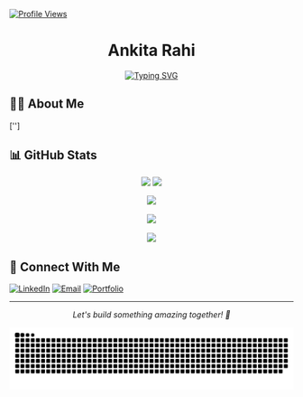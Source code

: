 [![Profile Views](https://visitcount.itsvg.in/api?id=Ankita_Rahi&label=Profile%20Views&color=1&icon=5&pretty=true)](https://visitcount.itsvg.in)

<h1 align="center">Ankita Rahi</h1>

<p align="center">
  <a href="https://git.io/typing-svg">
    <img src="https://readme-typing-svg.herokuapp.com?font=Fira+Code&weight=600&size=24&pause=1000&color=58A6FF&center=true&vCenter=true&width=500&lines=Full+Stack+Developer;Open+Source+Contributor;Tech+Enthusiast" alt="Typing SVG" />
  </a>
</p>

## 👨‍💻 About Me

['']

## 📊 GitHub Stats

<p align="center">
  <img width="48%" src="https://github-readme-stats.vercel.app/api?username=ankita1477&show_icons=true&theme=github_dark&hide_border=true&count_private=true" />
  <img width="48%" src="https://github-readme-stats.vercel.app/api/top-langs/?username=ankita1477&theme=github_dark&hide_border=true&layout=compact&langs_count=6" />
</p>

<p align="center">
  <img src="https://github-readme-streak-stats.vercel.app/?user=ankita1477&theme=github-dark-blue&hide_border=true" />
</p>

<p align="center">
  <img src="https://github-profile-trophy.vercel.app/?username=ankita1477&theme=onestar&no-frame=true&row=1&column=6&margin-w=8" />
</p>

<p align="center">
  <img src="https://github-readme-activity-graph.vercel.app/graph?username=ankita1477&theme=github-compact&hide_border=true" />
</p>

## 🤝 Connect With Me

[![LinkedIn](https://img.shields.io/badge/-LinkedIn-0A66C2?style=for-the-badge&logo=LinkedIn&logoColor=white)]() [![Email](https://img.shields.io/badge/-Email-D14836?style=for-the-badge&logo=Gmail&logoColor=white)](mailto:) [![Portfolio](https://img.shields.io/badge/-Portfolio-000000?style=for-the-badge&logo=About.me&logoColor=white)]()

---

<p align="center">
  <i>Let's build something amazing together! 🚀</i>
</p>

<p align="center">
  <img src="https://raw.githubusercontent.com/Platane/snk/output/github-contribution-grid-snake.svg" alt="Snake animation"/>
</p>